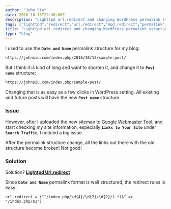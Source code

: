 ```yaml
---
author: "John Siu"
date: 2016-10-13T22:30:00Z
description: "Lighttpd url.redirect and changing WordPress permalink structure"
tags: ["lighttpd","redirect","url.redirect","mod_redirect","permalink","blog","wordpress","migrate"]
title: "Lighttpd url.redirect and changing WordPress permalink structure"
type: "blog"
---
```


I used to use the __`Date and Name`__ permalink structure for my blog:
<!--more-->

```txt
https://johnsiu.com/index.php/2016/10/13/sample-post/
```

But I think it is kind of long and want to shorten it, and change it to __`Post name`__ structure:

```txt
https://johnsiu.com/index.php/sample-post/
```

Changing that is as easy as a few clicks in WordPress setting. All existing and future posts will have the new __`Post name`__ structure.

### Issue

However, after I uploaded the new sitemap to [Google Webmaster Tool](https://www.google.com/webmasters/tools), and start checking my site information, especially __`Links to Your Site`__ under __`Search Traffic`__, I noticed a big issue.

After the permalink structure change, all the links out there with the old structure become broken! Not good!

### Solution

Solution? __[Lighttpd Url.redirect](https://redmine.lighttpd.net/projects/1/wiki/docs_modredirect)__

Since __`Date and Name`__ permalink format is well structured, the redirect rules is easy:

```lighttpd
url.redirect = ("^/index.php/\d{4}/\d{2}/\d{2}/(.*)$" => "/index.php/$1")
```
